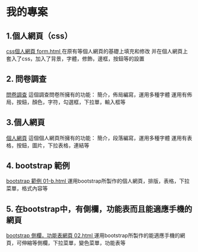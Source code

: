 # 我的專案


## 1.個人網頁（css）

[css個人網頁 form.html ](02-css/02-template/)
在原有等個人網頁的基礎上填充和修改
并在個人網頁上套入了css，加入了背景，字體，修飾，邊框，按鈕等的設置
 
## 2. 問卷調查

[問卷調查](01-html/)
這個調查問卷所擁有的功能： 簡介，佈局編寫，運用多種字體 運用有佈局，按鈕，顏色，字符，勾選框，下拉單，輸入框等

## 3.個人網頁

[個人網頁](01-html/)
這個個人網頁所擁有的功能： 簡介，段落編寫，運用多種字體 運用有表格，按鈕，圖片，下拉表格，連結等
 
## 4. bootstrap 範例

[bootstrap 範例 01-b.html ](03-bootstrap/)
運用bootstrap所製作的個人網頁，排版，表格，下拉菜單，格式內容等

## 5. 在bootstrap中，有側欄，功能表而且能適應手機的網頁

[bootstrap 側欄，功能表網頁 02.html ](03-bootstrap/)
運用bootstrap所製作的能適應手機的網頁，可伸縮等側欄，下拉菜單，變色菜單，功能表等

